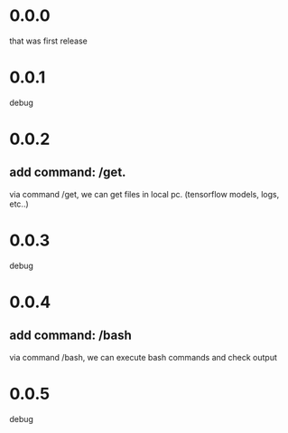 # 0.0.0
that was first release
# 0.0.1
debug
# 0.0.2
## add command: /get.  
via command /get, we can get files in local pc. (tensorflow models, logs, etc..)
# 0.0.3
debug
# 0.0.4
## add command: /bash
via command /bash, we can execute bash commands and check output
# 0.0.5
debug